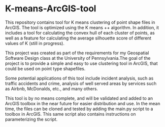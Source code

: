 # K-means-ArcGIS-tool
This repository contains tool for K means clustering of point shape files in ArcGIS. The tool is optimized using the K means ++ algorithm.
In addition, it includes a tool for calculating the convex hull of each cluster of points, as well as a feature for calculating the average silhouette score of different values of K (still in progress). 

This project was created as part of the requirements for my Geospatial Software Design class at the University of Pennsylvania.The goal of the project is to provide a simple and easy to use clustering tool in ArcGIS, that could be used on point type shapefiles.

Some potential applications of this tool include incident analysis, such as traffic accidents and crime, analysis of well served areas by services such as Airbnb, McDonalds, etc., and many others.


This tool is by no means complete, and will be validated and added to an ArcGIS toolbox in the near future for easier distribution and use.
In the mean time, the files can be cloned and tested by adding the main.py script to a toolbox in ArcGIS. This same script also contains instructions on parameterizing the script.

